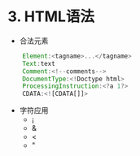 # 3. HTML语法

- 合法元素

```javascript
	Element:<tagname>...</tagname>
	Text:text
	Comment:<!--comments-->
	DocumentType:<!Doctype html>
	ProcessingInstruction:<?a 1?>
	CDATA:<![CDATA[]]>
```
- 字符应用
	- &#161;
	- &amp;
	- &lt;
	- &quot;